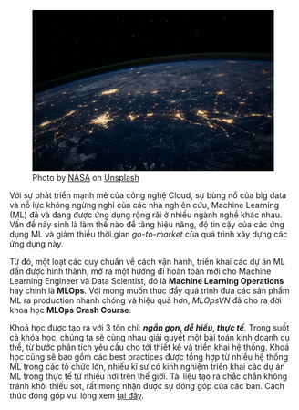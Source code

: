 <figure>
    <img src="../assets/images/mlops-crash-course/changing-world.jpg" loading="lazy"/>
    <figcaption>Photo by <a href="https://unsplash.com/@nasa?utm_source=unsplash&utm_medium=referral&utm_content=creditCopyText">NASA</a> on <a href="https://unsplash.com/s/photos/world?utm_source=unsplash&utm_medium=referral&utm_content=creditCopyText">Unsplash</a></figcaption>
</figure>

Với sự phát triển mạnh mẽ của công nghệ Cloud, sự bùng nổ của big data và nỗ lực không ngừng nghỉ của các nhà nghiên cứu, Machine Learning (ML) đã và đang được ứng dụng rộng rãi ở nhiều ngành nghề khác nhau. Vấn đề nảy sinh là làm thế nào để tăng hiệu năng, độ tin cậy của các ứng dụng ML và giảm thiểu thời gian _go-to-market_ của quá trình xây dựng các ứng dụng này.

Từ đó, một loạt các quy chuẩn về cách vận hành, triển khai các dự án ML dần được hình thành, mở ra một hướng đi hoàn toàn mới cho Machine Learning Engineer và Data Scientist, đó là **Machine Learning Operations** hay chính là **MLOps**. Với mong muốn thúc đẩy quá trình đưa các sản phẩm ML ra production nhanh chóng và hiệu quả hơn, _MLOpsVN_ đã cho ra đời khoá học **MLOps Crash Course**.

Khoá học được tạo ra với 3 tôn chỉ: **_ngắn gọn_, _dễ hiểu_, _thực tế_**. Trong suốt cả khóa học, chúng ta sẽ cùng nhau giải quyết một bài toán kinh doanh cụ thể, từ bước phân tích yêu cầu cho tới thiết kế và triển khai hệ thống. Khoá học cũng sẽ bao gồm các best practices được tổng hợp từ nhiều hệ thống ML trong các tổ chức lớn, nhiều kĩ sư có kinh nghiệm triển khai các dự án ML trong thực tế từ nhiều nơi trên thế giới. Tài liệu tạo ra chắc chắn không tránh khỏi thiếu sót, rất mong nhận được sự đóng góp của các bạn. Cách thức đóng góp vui lòng xem [tại đây](../CONTRIBUTING.html).
